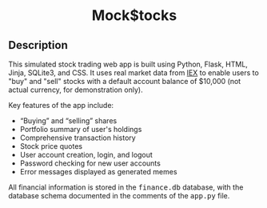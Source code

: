 <h1 align="center">Mock$tocks</h1>

## Description

This simulated stock trading web app is built using Python, Flask, HTML, Jinja, SQLite3, and CSS. It uses real market data from [IEX](https://www.iexexchange.io/products/market-data-connectivity) to enable users to "buy" and "sell" stocks with a default account balance of $10,000 (not actual currency, for demonstration only).

Key features of the app include:

  *	“Buying” and “selling” shares
  *	Portfolio summary of user's holdings
  *	Comprehensive transaction history
  *	Stock price quotes
  *	User account creation, login, and logout
  *	Password checking for new user accounts
  *	Error messages displayed as generated memes 

All financial information is stored in the <kbd>finance.db</kbd> database, with the database schema documented in the comments of the <kbd>app.py</kbd> file. 

